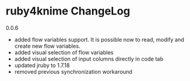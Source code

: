 ruby4knime ChangeLog
====================

0.0.6

* added flow variables support. It is possible now to read, modify and create new flow variables.
* added visual selection of flow variables
* added visual selection of input columns directly in code tab
* updated jruby to 1.7.18
* removed previous synchronization workaround
